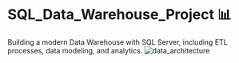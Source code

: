 # SQL_Data_Warehouse_Project 📊
Building a modern Data Warehouse with SQL Server, including ETL processes, data modeling, and analytics. 
![data_architecture](https://github.com/user-attachments/assets/d200182a-0df2-4048-915f-ad924dca8b1c)

